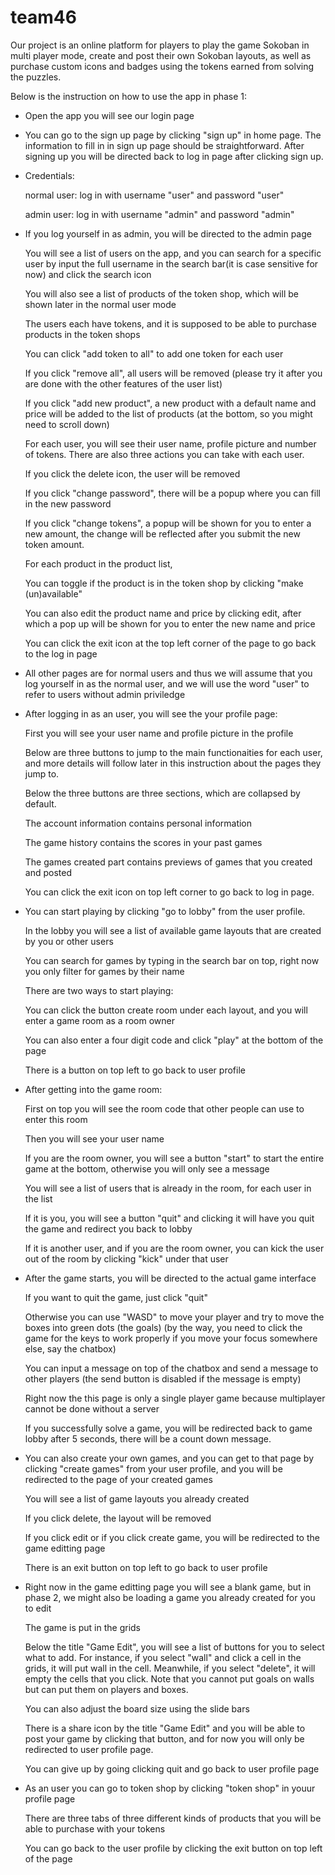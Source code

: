 # team46
Our project is an online platform for players to play the game Sokoban in multi player mode, create and post their own Sokoban layouts, as well as purchase custom icons and badges using the tokens earned from solving the puzzles.

Below is the instruction on how to use the app in phase 1:
* Open the app you will see our login page
* You can go to the sign up page by clicking "sign up" in home page. The information to fill in in sign up page should be straightforward. After signing up you will be directed back to log in page after clicking sign up.
* Credentials:

  normal user: log in with username "user" and password "user"

  admin user: log in with username "admin" and password "admin"

* If you log yourself in as admin, you will be directed to the admin page
  
  You will see a list of users on the app, and you can search for a specific user by input the full username in the search bar(it is case sensitive for now) and click the search icon

  You will also see a list of products of the token shop, which will be shown later in the normal user mode

  The users each have tokens, and it is supposed to be able to purchase products in the token shops

  You can click "add token to all" to add one token for each user

  If you click "remove all", all users will be removed (please try it after you are done with the other features of the user list)

  If you click "add new product", a new product with a default name and price will be added to the list of products (at the bottom, so you might need to scroll down)

  For each user, you will see their user name, profile picture and number of tokens. There are also three actions you can take with each user.

  If you click the delete icon, the user will be removed

  If you click "change password", there will be a popup where you can fill in the new password

  If you click "change tokens", a popup will be shown for you to enter a new amount, the change will be reflected
  after you submit the new token amount.
  
  For each product in the product list,

  You can toggle if the product is in the token shop by clicking "make (un)available"

  You can also edit the product name and price by clicking edit, after which a pop up will be shown for you to enter the new name and price
  
  You can click the exit icon at the top left corner of the page to go back to the log in page

* All other pages are for normal users and thus we will assume that you log yourself in as the normal user, and we will use the word "user" to refer to users without admin priviledge

* After logging in as an user, you will see the your profile page:

  First you will see your user name and profile picture in the profile

  Below are three buttons to jump to the main functionaities for each user, and more details will follow later in this instruction about the pages they jump to.

  Below the three buttons are three sections, which are collapsed by default.

  The account information contains personal information

  The game history contains the scores in your past games

  The games created part contains previews of games that you created and posted

  You can click the exit icon on top left corner to go back to log in page.

* You can start playing by clicking "go to lobby" from the user profile.

  In the lobby you will see a list of available game layouts that are created by you or other users

  You can search for games by typing in the search bar on top, right now you only filter for games by their name

  There are two ways to start playing:

    You can click the button create room under each layout, and you will enter a game room as a room owner

    You can also enter a four digit code and click "play" at the bottom of the page

  There is a button on top left to go back to user profile

* After getting into the game room:

  First on top you will see the room code that other people can use to enter this room

  Then you will see your user name

  If you are the room owner, you will see a button "start" to start the entire game at the bottom, otherwise you will only see a message

  You will see a list of users that is already in the room, for each user in the list

  If it is you, you will see a button "quit" and clicking it will have you quit the game and redirect you back to lobby

  If it is another user, and if you are the room owner, you can kick the user out of the room by clicking "kick" under that user

* After the game starts, you will be directed to the actual game interface

  If you want to quit the game, just click "quit"

  Otherwise you can use "WASD" to move your player and try to move the boxes into green dots (the goals)
    (by the way, you need to click the game for the keys to work properly if you move your focus somewhere else, say the chatbox)

  You can input a message on top of the chatbox and send a message to other players (the send button is disabled if the message is empty)

  Right now the this page is only a single player game because multiplayer cannot be done without a server

  If you successfully solve a game, you will be redirected back to game lobby after 5 seconds, there will be a count down message.

* You can also create your own games, and you can get to that page by clicking "create games" from your user profile, and you will be redirected to the page of your created games

  You will see a list of game layouts you already created

  If you click delete, the layout will be removed

  If you click edit or if you click create game, you will be redirected to the game editting page

  There is an exit button on top left to go back to user profile

* Right now in the game editting page you will see a blank game, but in phase 2, we might also be loading a game you already created for you to edit

  The game is put in the grids

  Below the title "Game Edit", you will see a list of buttons for you to select what to add. For instance, if you select "wall" and click a cell in the grids, it will put wall in the cell. Meanwhile, if you select "delete", it will empty the cells that you click. Note that you cannot put goals on walls but can put them on players and boxes.

  You can also adjust the board size using the slide bars

  There is a share icon by the title "Game Edit" and you will be able to post your game by clicking that button, and for now you will only be redirected to user profile page.

  You can give up by going clicking quit and go back to user profile page

* As an user you can go to token shop by clicking "token shop" in youur profile page

  There are three tabs of three different kinds of products that you will be able to purchase with your tokens

  You can go back to the user profile by clicking the exit button on top left of the page
